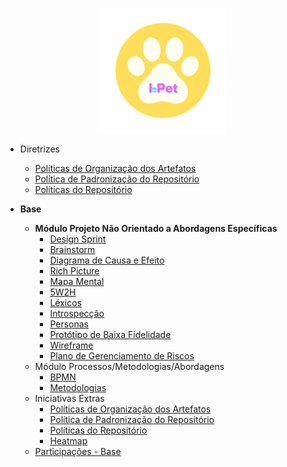 <!-- docs/_sidebar.md -->
<p align = "center"> <img src="https://raw.githubusercontent.com/UnBArqDsw2022-2/2022.2_G4_IDotPet/master/docs/assets/logo/logo-redonda.png" height="200px" width="200px" /> </p>

- Diretrizes
    - [Políticas de Organização dos Artefatos](./politicas/politicas_artefatos.md)
    - [Política de Padronização do Repositório](./politicas/politicas_padronizacao.md)
    - [Políticas do Repositório](./politicas/politicas_repositorio.md)

- **Base**

  - **Módulo Projeto Não Orientado a Abordagens Específicas**
    - [Design Sprint](designSprint/designSprint.md)
    - [Brainstorm](#)
    - [Diagrama de Causa e Efeito](base/diagrama-causa-efeito.md)
    - [Rich Picture](base/rich_picture.md)
    - [Mapa Mental](base/mapa_mental.md)
    - [5W2H](base/5w2h.md)
    - [Léxicos](base/l%C3%A9xico.md)
    - [Introspecção](base/introspeccao.md)
    - [Personas](base/personas.md)
    - [Protótipo de Baixa Fidelidade](base/prototipoBaixaFidelidade.md)
    - [Wireframe](base/wireframe.md)
    - [Plano de Gerenciamento de Riscos](base/tap.md)
  - Módulo Processos/Metodologias/Abordagens
    - [BPMN](base/bpmn.md)
    - [Metodologias](base/metodologia.md)
  - Iniciativas Extras
    - [Políticas de Organização dos Artefatos](politicas/politicas_artefatos.md)
    - [Política de Padronização do Repositório](politicas/politicas_padronizacao.md)
    - [Políticas do Repositório](politicas/politicas_repositorio.md)
    - [Heatmap](#)
  - [Participações - Base](base/participacoes_base.md)
